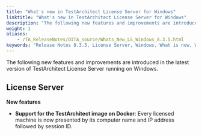 ```yaml
--- 
title: "What's new in TestArchitect License Server for Windows"
linktitle: "What's new in TestArchitect License Server for Windows"
description: "The following new features and improvements are introduced in the latest version of TestArchitect License Server running on Windows."
weight: 1
aliases: 
    - /TA_ReleaseNotes/DITA_source/Whats_New_LS_Windows_8.3.5.html
keywords: "Release Notes 8.3.5, License Server, Windows, What is new, Windows, License Server 8.3.5, License Server 8.3.5, what is new, Windows"
---
```


The following new features and improvements are introduced in the latest version of TestArchitect License Server running on Windows.

## License Server

**New features**

-   **Support for the TestArchitect image on Docker**: Every licensed machine is now presented by its computer name and IP address followed by session ID.


